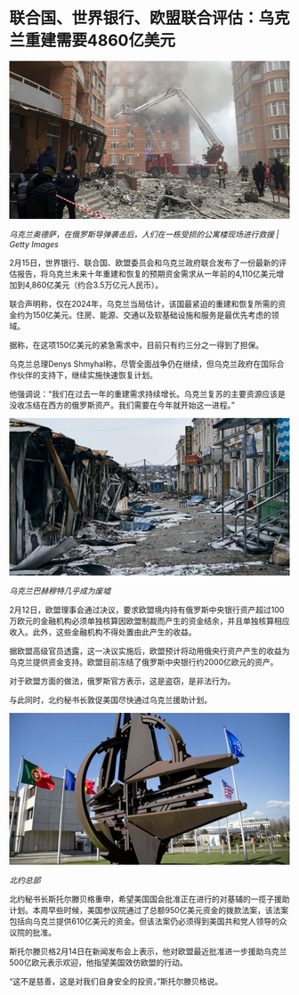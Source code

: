 # 联合国、世界银行、欧盟联合评估：乌克兰重建需要4860亿美元

![e370c134bcedd2671d774a5dd81aac01.jpg](https://raw.githubusercontent.com/qqhsx/qqnews_image/main/2024/02/16/联合国、世界银行、欧盟联合评估：乌克兰重建需要4860亿美元/e370c134bcedd2671d774a5dd81aac01.jpg)

 _乌克兰奥德萨，在俄罗斯导弹袭击后，人们在一栋受损的公寓楼现场进行救援 | Getty
Images_

2月15日，世界银行、联合国、欧盟委员会和乌克兰政府联合发布了一份最新的评估报告，将乌克兰未来十年重建和恢复的预期资金需求从一年前的4,110亿美元增加到4,860亿美元（约合3.5万亿元人民币）。

联合声明称，仅在2024年，乌克兰当局估计，该国最紧迫的重建和恢复所需的资金约为150亿美元。住房、能源、交通以及软基础设施和服务是最优先考虑的领域。

据称，在这项150亿美元的紧急需求中，目前只有约三分之一得到了担保。

乌克兰总理Denys Shmyhal称，尽管全面战争仍在继续，但乌克兰政府在国际合作伙伴的支持下，继续实施快速恢复计划。

他强调说：“我们在过去一年的重建需求持续增长。乌克兰复苏的主要资源应该是没收冻结在西方的俄罗斯资产。我们需要在今年就开始这一进程。”

![8732916b5e206daa6e7de6749fae5169.jpg](https://raw.githubusercontent.com/qqhsx/qqnews_image/main/2024/02/16/联合国、世界银行、欧盟联合评估：乌克兰重建需要4860亿美元/8732916b5e206daa6e7de6749fae5169.jpg)

_乌克兰巴赫穆特几乎成为废墟_

2月12日，欧盟理事会通过决议，要求欧盟境内持有俄罗斯中央银行资产超过100万欧元的金融机构必须单独核算因欧盟制裁而产生的资金结余，并且单独核算相应收入。此外，这些金融机构不得处置由此产生的收益。

据欧盟高级官员透露，这一决议实施后，欧盟预计将动用俄央行资产产生的收益为乌克兰提供资金支持。欧盟目前冻结了俄罗斯中央银行约2000亿欧元的资产。

对于欧盟方面的做法，俄罗斯官方表示，这是盗窃，是非法行为。

与此同时，北约秘书长敦促美国尽快通过乌克兰援助计划。

![9ca6967a314c663cda903fd57a27c176.jpg](https://raw.githubusercontent.com/qqhsx/qqnews_image/main/2024/02/16/联合国、世界银行、欧盟联合评估：乌克兰重建需要4860亿美元/9ca6967a314c663cda903fd57a27c176.jpg)

 _北约总部_

北约秘书长斯托尔滕贝格重申，希望美国国会批准正在进行的对基辅的一揽子援助计划。本周早些时候，美国参议院通过了总额950亿美元资金的拨款法案，该法案包括向乌克兰提供610亿美元的资金。但该法案仍必须得到美国共和党人领导的众议院的批准。

斯托尔滕贝格2月14日在新闻发布会上表示，他对欧盟最近批准进一步援助乌克兰500亿欧元表示欢迎，他指望美国效仿欧盟的行动。

“这不是慈善，这是对我们自身安全的投资，”斯托尔滕贝格说。

